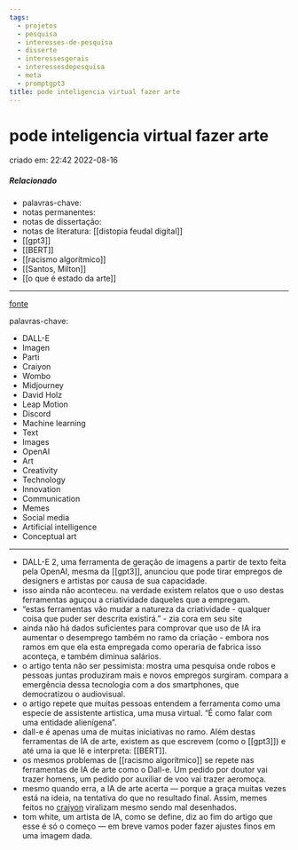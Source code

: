 ```yaml
---
tags:
  - projetos
  - pesquisa
  - interesses-de-pesquisa
  - disserte
  - interessesgerais
  - interessesdepesquisa
  - meta
  - promptgpt3
title: pode inteligencia virtual fazer arte
---
```


# pode inteligencia virtual fazer arte

criado em: 22:42 2022-08-16

##### Relacionado

- palavras-chave:   
- notas permanentes: 
- notas de dissertação:
- notas de literatura: [[distopia feudal digital]]
- [[gpt3]]
- [[BERT]]
- [[racismo algorítmico]]
- [[Santos, Milton]]
- [[o que é estado da arte]]

---

[fonte](https://www.wired.com/story/when-ai-makes-art/)

palavras-chave:

- DALL-E 
- Imagen 
- Parti 
- Craiyon 
- Wombo 
- Midjourney 
- David Holz 
- Leap Motion 
- Discord 
- Machine learning 
- Text 
- Images 
- OpenAI 
- Art 
- Creativity 
- Technology 
- Innovation 
- Communication 
- Memes 
- Social media 
- Artificial intelligence 
- Conceptual art

---

- DALL-E 2, uma ferramenta de geração de imagens a partir de texto feita pela OpenAI, mesma da [[gpt3]], anunciou que pode tirar empregos de designers e artistas por causa de sua capacidade.
- isso ainda não aconteceu. na verdade existem relatos que o uso destas ferramentas aguçou a criatividade daqueles que a empregam. 
- “estas ferramentas vão mudar a natureza da criatividade - qualquer coisa que puder ser descrita existirá.” - zia cora em seu site
- ainda não há dados suficientes para comprovar que uso de IA ira aumentar o desemprego também no ramo da criação - embora nos ramos em que ela esta empregada como operaria de fabrica isso aconteça, e também diminua salários.
- o artigo tenta não ser pessimista: mostra uma pesquisa onde robos e pessoas juntas produziram mais e novos empregos surgiram. compara a emergência dessa tecnologia com a dos smartphones, que democratizou o audiovisual.
- o artigo repete que muitas pessoas entendem a ferramenta como uma especie de assistente artistica, uma musa virtual. “É como falar com uma entidade alienígena”.
- dall-e é apenas uma de muitas iniciativas no ramo. Além destas ferramentas de IA de arte, existem as que escrevem (como o [[gpt3]]) e até uma ia que lê e interpreta: [[BERT]].
- os mesmos problemas de [[racismo algorítmico]] se repete nas ferramentas de IA de arte como o Dall-e. Um pedido por doutor vai trazer homens, um pedido por auxiliar de voo vai trazer aeromoça.
- mesmo quando erra, a IA de arte acerta — porque a graça muitas vezes está na ideia, na tentativa do que no resultado final. Assim, memes feitos no [craiyon](https://www.craiyon.com/) viralizam mesmo sendo mal desenhados.
- tom white, um artista de IA, como se define, diz ao fim do artigo que esse é só o começo — em breve vamos poder fazer ajustes finos em uma imagem dada. 
